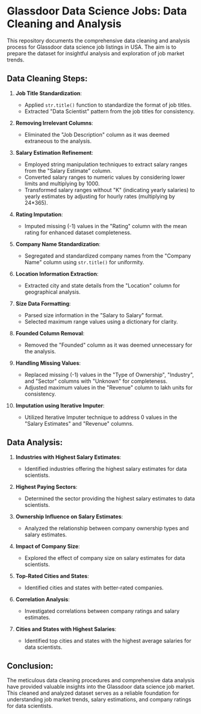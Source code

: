 # Glassdoor Data Science Jobs: Data Cleaning and Analysis

This repository documents the comprehensive data cleaning and analysis process for Glassdoor data science job listings in USA. The aim is to prepare the dataset for insightful analysis and exploration of job market trends.

## Data Cleaning Steps:

1. **Job Title Standardization**: 
   - Applied `str.title()` function to standardize the format of job titles.
   - Extracted "Data Scientist" pattern from the job titles for consistency.
   
2. **Removing Irrelevant Columns**:
   - Eliminated the "Job Description" column as it was deemed extraneous to the analysis.

3. **Salary Estimation Refinement**:
   - Employed string manipulation techniques to extract salary ranges from the "Salary Estimate" column.
   - Converted salary ranges to numeric values by considering lower limits and multiplying by 1000.
   - Transformed salary ranges without "K" (indicating yearly salaries) to yearly estimates by adjusting for hourly rates (multiplying by 24*365).

4. **Rating Imputation**:
   - Imputed missing (-1) values in the "Rating" column with the mean rating for enhanced dataset completeness.

5. **Company Name Standardization**:
   - Segregated and standardized company names from the "Company Name" column using `str.title()` for uniformity.

6. **Location Information Extraction**:
   - Extracted city and state details from the "Location" column for geographical analysis.

7. **Size Data Formatting**:
   - Parsed size information in the "Salary to Salary" format.
   - Selected maximum range values using a dictionary for clarity.

8. **Founded Column Removal**:
   - Removed the "Founded" column as it was deemed unnecessary for the analysis.

9. **Handling Missing Values**:
   - Replaced missing (-1) values in the "Type of Ownership", "Industry", and "Sector" columns with "Unknown" for completeness.
   - Adjusted maximum values in the "Revenue" column to lakh units for consistency.

10. **Imputation using Iterative Imputer**:
    - Utilized Iterative Imputer technique to address 0 values in the "Salary Estimates" and "Revenue" columns.

## Data Analysis:

1. **Industries with Highest Salary Estimates**:
   - Identified industries offering the highest salary estimates for data scientists.

2. **Highest Paying Sectors**:
   - Determined the sector providing the highest salary estimates to data scientists.

3. **Ownership Influence on Salary Estimates**:
   - Analyzed the relationship between company ownership types and salary estimates.

4. **Impact of Company Size**:
   - Explored the effect of company size on salary estimates for data scientists.

5. **Top-Rated Cities and States**:
   - Identified cities and states with better-rated companies.

6. **Correlation Analysis**:
   - Investigated correlations between company ratings and salary estimates.

7. **Cities and States with Highest Salaries**:
   - Identified top cities and states with the highest average salaries for data scientists.

## Conclusion:
The meticulous data cleaning procedures and comprehensive data analysis have provided valuable insights into the Glassdoor data science job market. This cleaned and analyzed dataset serves as a reliable foundation for understanding job market trends, salary estimations, and company ratings for data scientists.
